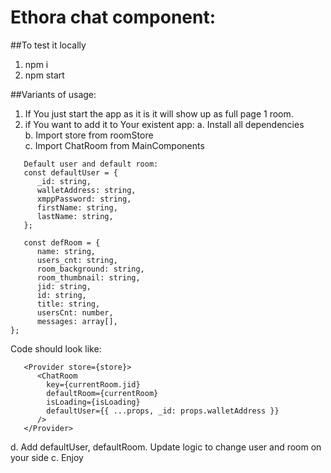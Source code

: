 # Ethora chat component:

##To test it locally

1.  npm i
2.  npm start

##Variants of usage:

1. If You just start the app as it is it will show up as full page 1 room.
2. if You want to add it to Your existent app:
   a. Install all dependencies<br />
   b. Import store from roomStore<br />
   c. Import ChatRoom from MainComponents<br />

```
   Default user and default room:
   const defaultUser = {
      _id: string,
      walletAddress: string,
      xmppPassword: string,
      firstName: string,
      lastName: string,
   };
```

```
   const defRoom = {
      name: string,
      users_cnt: string,
      room_background: string,
      room_thumbnail: string,
      jid: string,
      id: string,
      title: string,
      usersCnt: number,
      messages: array[],
};
```

Code should look like:
```
   <Provider store={store}>
      <ChatRoom
        key={currentRoom.jid}
        defaultRoom={currentRoom}
        isLoading={isLoading}
        defaultUser={{ ...props, _id: props.walletAddress }}
      />
   </Provider>
```

d. Add defaultUser, defaultRoom. Update logic to change user and room on your side
c. Enjoy
